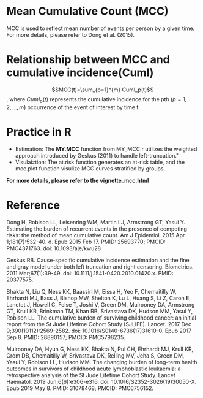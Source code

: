 # Mean Cumulative Count (MCC)
MCC is used to reflect mean number of events per person by a given time. For more details, please refer to Dong et al. (2015).   

# Relationship between MCC and cumulative incidence(CumI)

$$MCC(t)=\sum_{p=1}^{m} CumI_p(t)$$, 
where $CumI_p(t)$ represents the cumulative incidence for the pth $(p=1,2,\dots,m)$ occurrence of the event of interest by time t. 

# Practice in R

* Estimation: The **MY.MCC** function from MY_MCC.r utilizes the weighted approach introduced by Geskus (2011) to handle left-truncation."
* Visulaiztion: The at.risk function generates an at-risk table, and the mcc.plot function visulize MCC curves stratified by groups. 

**For more details, please refer to the vignette_mcc.html**

# Reference

Dong H, Robison LL, Leisenring WM, Martin LJ, Armstrong GT, Yasui Y. Estimating the burden of recurrent events in the presence of competing risks: the method of mean cumulative count. Am J Epidemiol. 2015 Apr 1;181(7):532-40. d. Epub 2015 Feb 17. PMID: 25693770; PMCID: PMC4371763. doi: 10.1093/aje/kwu28

Geskus RB. Cause-specific cumulative incidence estimation and the fine and gray model under both left truncation and right censoring. Biometrics. 2011 Mar;67(1):39-49. doi: 10.1111/j.1541-0420.2010.01420.x. PMID: 20377575.

Bhakta N, Liu Q, Ness KK, Baassiri M, Eissa H, Yeo F, Chemaitilly W, Ehrhardt MJ, Bass J, Bishop MW, Shelton K, Lu L, Huang S, Li Z, Caron E, Lanctot J, Howell C, Folse T, Joshi V, Green DM, Mulrooney DA, Armstrong GT, Krull KR, Brinkman TM, Khan RB, Srivastava DK, Hudson MM, Yasui Y, Robison LL. The cumulative burden of surviving childhood cancer: an initial report from the St Jude Lifetime Cohort Study (SJLIFE). Lancet. 2017 Dec 9;390(10112):2569-2582. doi: 10.1016/S0140-6736(17)31610-0. Epub 2017 Sep 8. PMID: 28890157; PMCID: PMC5798235.

Mulrooney DA, Hyun G, Ness KK, Bhakta N, Pui CH, Ehrhardt MJ, Krull KR, Crom DB, Chemaitilly W, Srivastava DK, Relling MV, Jeha S, Green DM, Yasui Y, Robison LL, Hudson MM. The changing burden of long-term health outcomes in survivors of childhood acute lymphoblastic leukaemia: a retrospective analysis of the St Jude Lifetime Cohort Study. Lancet Haematol. 2019 Jun;6(6):e306-e316. doi: 10.1016/S2352-3026(19)30050-X. Epub 2019 May 8. PMID: 31078468; PMCID: PMC6756152.



